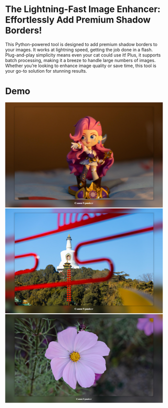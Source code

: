 # The Lightning-Fast Image Enhancer: Effortlessly Add Premium Shadow Borders!

This Python-powered tool is designed to add premium shadow borders to your images.
It works at lightning speed, getting the job done in a flash.
Plug-and-play simplicity means even your cat could use it! Plus, it supports batch processing, making it a breeze to handle large numbers of images.
Whether you’re looking to enhance image quality or save time, this tool is your go-to solution for stunning results.

# Demo

![IMG_0379_S.jpeg](demo/IMG_0379_S.jpeg)
![IMG_0379_S.jpeg](demo/IMG_1085_S.jpeg)
![IMG_0379_S.jpeg](demo/IMG_2680_S.jpeg)
